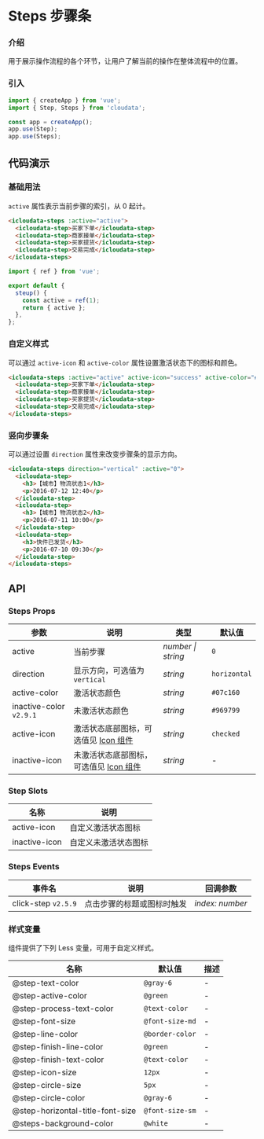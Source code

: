 # Steps 步骤条

### 介绍

用于展示操作流程的各个环节，让用户了解当前的操作在整体流程中的位置。

### 引入

```js
import { createApp } from 'vue';
import { Step, Steps } from 'cloudata';

const app = createApp();
app.use(Step);
app.use(Steps);
```

## 代码演示

### 基础用法

`active` 属性表示当前步骤的索引，从 0 起计。

```html
<icloudata-steps :active="active">
  <icloudata-step>买家下单</icloudata-step>
  <icloudata-step>商家接单</icloudata-step>
  <icloudata-step>买家提货</icloudata-step>
  <icloudata-step>交易完成</icloudata-step>
</icloudata-steps>
```

```js
import { ref } from 'vue';

export default {
  steup() {
    const active = ref(1);
    return { active };
  },
};
```

### 自定义样式

可以通过 `active-icon` 和 `active-color` 属性设置激活状态下的图标和颜色。

```html
<icloudata-steps :active="active" active-icon="success" active-color="#38f">
  <icloudata-step>买家下单</icloudata-step>
  <icloudata-step>商家接单</icloudata-step>
  <icloudata-step>买家提货</icloudata-step>
  <icloudata-step>交易完成</icloudata-step>
</icloudata-steps>
```

### 竖向步骤条

可以通过设置 `direction` 属性来改变步骤条的显示方向。

```html
<icloudata-steps direction="vertical" :active="0">
  <icloudata-step>
    <h3>【城市】物流状态1</h3>
    <p>2016-07-12 12:40</p>
  </icloudata-step>
  <icloudata-step>
    <h3>【城市】物流状态2</h3>
    <p>2016-07-11 10:00</p>
  </icloudata-step>
  <icloudata-step>
    <h3>快件已发货</h3>
    <p>2016-07-10 09:30</p>
  </icloudata-step>
</icloudata-steps>
```

## API

### Steps Props

| 参数 | 说明 | 类型 | 默认值 |
| --- | --- | --- | --- |
| active | 当前步骤 | _number \| string_ | `0` |
| direction | 显示方向，可选值为 `vertical` | _string_ | `horizontal` |
| active-color | 激活状态颜色 | _string_ | `#07c160` |
| inactive-color `v2.9.1` | 未激活状态颜色 | _string_ | `#969799` |
| active-icon | 激活状态底部图标，可选值见 [Icon 组件](#/zh-CN/icon) | _string_ | `checked` |
| inactive-icon | 未激活状态底部图标，可选值见 [Icon 组件](#/zh-CN/icon) | _string_ | - |

### Step Slots

| 名称          | 说明                 |
| ------------- | -------------------- |
| active-icon   | 自定义激活状态图标   |
| inactive-icon | 自定义未激活状态图标 |

### Steps Events

| 事件名              | 说明                       | 回调参数        |
| ------------------- | -------------------------- | --------------- |
| click-step `v2.5.9` | 点击步骤的标题或图标时触发 | _index: number_ |

### 样式变量

组件提供了下列 Less 变量，可用于自定义样式。

| 名称                             | 默认值          | 描述 |
| -------------------------------- | --------------- | ---- |
| @step-text-color                 | `@gray-6`       | -    |
| @step-active-color               | `@green`        | -    |
| @step-process-text-color         | `@text-color`   | -    |
| @step-font-size                  | `@font-size-md` | -    |
| @step-line-color                 | `@border-color` | -    |
| @step-finish-line-color          | `@green`        | -    |
| @step-finish-text-color          | `@text-color`   | -    |
| @step-icon-size                  | `12px`          | -    |
| @step-circle-size                | `5px`           | -    |
| @step-circle-color               | `@gray-6`       | -    |
| @step-horizontal-title-font-size | `@font-size-sm` | -    |
| @steps-background-color          | `@white`        | -    |
